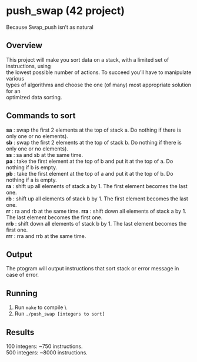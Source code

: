 # push_swap (42 project)
Because Swap_push isn’t as natural
## Overview
This project will make you sort data on a stack, with a limited set of instructions, using \
the lowest possible number of actions. To succeed you’ll have to manipulate various \
types of algorithms and choose the one (of many) most appropriate solution for an \
optimized data sorting.
## Commands to sort
**sa** : swap the first 2 elements at the top of stack a. Do nothing if there is only one or no elements). \
**sb** : swap the first 2 elements at the top of stack b. Do nothing if there is only one or no elements). \
**ss** : sa and sb at the same time. \
**pa** : take the first element at the top of b and put it at the top of a. Do nothing if b is empty. \
**pb** : take the first element at the top of a and put it at the top of b. Do nothing if a is empty. \
**ra** : shift up all elements of stack a by 1. The first element becomes the last one. \
**rb** : shift up all elements of stack b by 1. The first element becomes the last one. \
**rr** : ra and rb at the same time.
**rra** : shift down all elements of stack a by 1. The last element becomes the first one. \
**rrb** : shift down all elements of stack b by 1. The last element becomes the first one. \
**rrr** : rra and rrb at the same time.
## Output
The ptogram will output instructions that sort stack or error message in case of error.
## Running
1. Run `make` to compile \
2. Run `./push_swap [integers to sort]`
## Results
100 integers: ~750 instructions. \
500 integers: ~8000 instructions.
